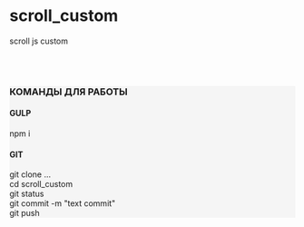 # scroll_custom
<p>scroll js custom</p>
<br><br>
<div style="background-color: #f5f5f5; ">
<h3>КОМАНДЫ ДЛЯ РАБОТЫ</h3>
<h4>GULP</h4>
<p>npm i</p>
<h4>GIT</h4>
<p>git clone ...<br>
cd scroll_custom<br>
git status<br>
git commit -m "text commit"<br>
git push</p>
</div>
